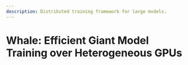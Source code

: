 ```yaml
---
description: Distributed training framework for large models.
---
```


# Whale: Efficient Giant Model Training over Heterogeneous GPUs

